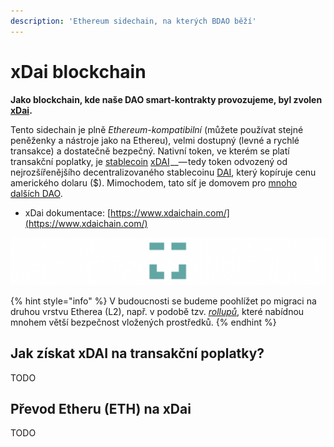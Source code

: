 ```yaml
---
description: 'Ethereum sidechain, na kterých BDAO běží'
---
```


# xDai blockchain

**Jako blockchain, kde naše DAO smart-kontrakty provozujeme, byl zvolen** [**xDai**](https://www.xdaichain.com/)**.**

Tento sidechain je plně _Ethereum-kompatibilní_ \(můžete používat stejné peněženky a nástroje jako na Ethereu\), velmi dostupný \(levné a rychlé transakce\) a dostatečně bezpečný. Nativní token, ve kterém se platí transakční poplatky, je [stablecoin](https://www.cryptopanda.cz/co-jsou-stablecoiny-a-jak-funguji/) [xDAI](https://www.coingecko.com/en/coins/xdai-stake) __— tedy token odvozený od nejrozšířenějšího decentralizovaného stablecoinu [DAI](https://www.coingecko.com/en/coins/dai), který kopíruje cenu amerického dolaru \($\). Mimochodem, tato síť je domovem pro [mnoho dalších DAO](https://app.daohaus.club/explore).

* xDai dokumentace: [https://www.xdaichain.com/](https://www.xdaichain.com/)

![Logo xDai](../.gitbook/assets/xdai-logo.png)

{% hint style="info" %}
V budoucnosti se budeme poohlížet po migraci na druhou vrstvu Etherea \(L2\), např. v podobě tzv. [_rollupů_](https://medium.com/interdax/ethereum-l2-optimistic-and-zk-rollups-dffa58870c93), které nabídnou mnohem větší bezpečnost vložených prostředků.
{% endhint %}

## Jak získat xDAI na transakční poplatky?

TODO

## Převod Etheru \(ETH\) na xDai

TODO





